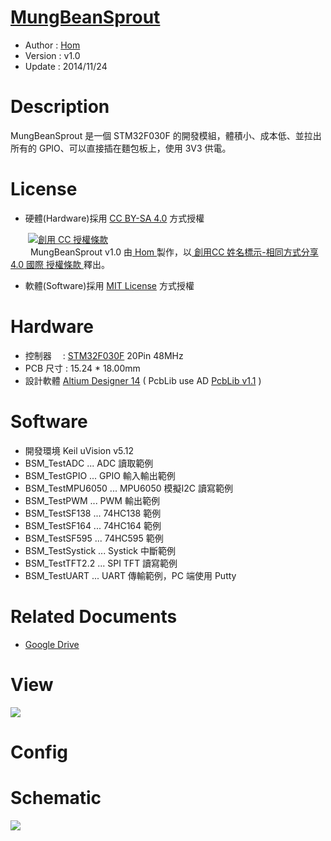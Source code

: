 ﻿[MungBeanSprout](https://github.com/KitSprout/MungBeanSprout)
========
* Author  : [Hom](https://github.com/Hom-Wang)
* Version : v1.0
* Update  : 2014/11/24

Description
========
MungBeanSprout 是一個 STM32F030F 的開發模組，體積小、成本低、並拉出所有的 GPIO、可以直接插在麵包板上，使用 3V3 供電。

License
========
* 硬體(Hardware)採用 [CC BY-SA 4.0](http://creativecommons.org/licenses/by-sa/4.0/deed.zh_TW) 方式授權 
  
　　<a rel="license" href="http://creativecommons.org/licenses/by-sa/4.0/deed.zh_TW"><img alt="創用 CC 授權條款" style="border-width:0" src="http://i.creativecommons.org/l/by-sa/3.0/tw/80x15.png" /></a>  
　　<span xmlns:dct="http://purl.org/dc/terms/" property="dct:title"> MungBeanSprout v1.0 </span>由<a xmlns:cc="http://creativecommons.org/ns#" href="http://about.me/Hom" property="cc:attributionName" rel="cc:attributionURL"> Hom </a>製作，以<a rel="license" href="http://creativecommons.org/licenses/by-sa/4.0/deed.zh_TW"> 創用CC 姓名標示-相同方式分享 4.0 國際 授權條款 </a>釋出。  

* 軟體(Software)採用 [MIT License](http://opensource.org/licenses/MIT) 方式授權  

Hardware
========
* 控制器　 : [STM32F030F](http://www.st.com/web/en/catalog/mmc/FM141/SC1169/SS1574/LN1826/PF258968) 20Pin 48MHz
* PCB 尺寸 : 15.24 * 18.00mm
* 設計軟體 [Altium Designer 14](http://www.altium.com/en/products/altium-designer) ( PcbLib use AD [PcbLib v1.1](https://github.com/KitSprout/AltiumDesigner_PcbLibrary/releases/tag/v1.1) )

Software
========
* 開發環境 Keil uVision v5.12
* BSM_TestADC ... ADC 讀取範例
* BSM_TestGPIO ... GPIO 輸入輸出範例
* BSM_TestMPU6050 ... MPU6050 模擬I2C 讀寫範例
* BSM_TestPWM ... PWM 輸出範例
* BSM_TestSF138 ... 74HC138 範例
* BSM_TestSF164 ... 74HC164 範例
* BSM_TestSF595 ... 74HC595 範例
* BSM_TestSystick ... Systick 中斷範例
* BSM_TestTFT2.2 ... SPI TFT 讀寫範例
* BSM_TestUART ... UART 傳輸範例，PC 端使用 Putty

Related Documents
========
* [Google Drive](http://goo.gl/i5fahz)

View
========
<img src="https://lh5.googleusercontent.com/-ScuEJge8KRw/VG4jHJs-ZpI/AAAAAAAALO4/s65es7P8gnY/s1600/DSC_2650.jpg" />

Config
========

Schematic
========
<img src="https://lh3.googleusercontent.com/-ct5bmDdww5s/VGc2Jpql_bI/AAAAAAAALLE/xLAkGv6_mY0/s1600/Sch_MungBeanSprout.png"/>
